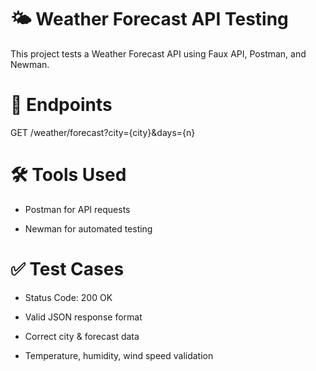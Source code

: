 # 🌤 Weather Forecast API Testing  

This project tests a Weather Forecast API using Faux API, Postman, and Newman.  


# 📌 Endpoints  

GET /weather/forecast?city={city}&days={n}  

# 🛠 Tools Used  

- Postman for API requests  

- Newman for automated testing  


# ✅ Test Cases  

- Status Code: 200 OK  

- Valid JSON response format  

- Correct city & forecast data  

- Temperature, humidity, wind speed validation
